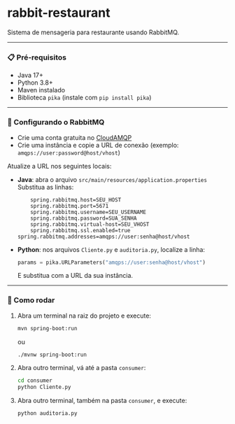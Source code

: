 # rabbit-restaurant

Sistema de mensageria para restaurante usando RabbitMQ.

---

### 📋 Pré-requisitos

- Java 17+
- Python 3.8+
- Maven instalado
- Biblioteca `pika` (instale com `pip install pika`)

---

### 🔐 Configurando o RabbitMQ

- Crie uma conta gratuita no [CloudAMQP](https://www.cloudamqp.com/)
- Crie uma instância e copie a URL de conexão (exemplo: `amqps://user:password@host/vhost`)

Atualize a URL nos seguintes locais:

- **Java**: abra o arquivo `src/main/resources/application.properties`  
  Substitua as linhas:
  ```properties
      spring.rabbitmq.host=SEU_HOST
      spring.rabbitmq.port=5671
      spring.rabbitmq.username=SEU_USERNAME
      spring.rabbitmq.password=SUA_SENHA
      spring.rabbitmq.virtual-host=SEU_VHOST
      spring.rabbitmq.ssl.enabled=true spring.rabbitmq.addresses=amqps://user:senha@host/vhost
  ```



- **Python**: nos arquivos `Cliente.py` e `auditoria.py`, localize a linha:
  ```python
  params = pika.URLParameters("amqps://user:senha@host/vhost")
  ```
  E substitua com a URL da sua instância.

---

  ### 🚀 Como rodar

1. Abra um terminal na raiz do projeto e execute:
   ```bash
   mvn spring-boot:run
   ```
   ou
   ```bash
   ./mvnw spring-boot:run
   ```

3. Abra outro terminal, vá até a pasta `consumer`:
   ```bash
   cd consumer
   python Cliente.py
   ```

4. Abra outro terminal, também na pasta `consumer`, e execute:
   ```bash
   python auditoria.py
   ```

